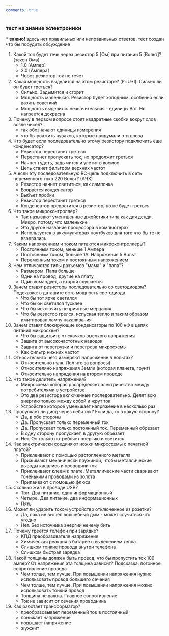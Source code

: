 ```yaml
---
comments: true
---
```


### тест на знание жлектроники
\* **важно!** здесь нет правильных или неправильных ответов. тест создан что бы побудить обсуждение

1. Какой ток будет течь через резистор 5 [Ом] при питании 5 [Вольт]? (закон Ома)
    - 1.0 [Ампер]
    - 2.0 [Ампера]
    - Через резистор ток не течет
2. Какая мощность выделится на этом резисторе? (P=U\*I). Сильно ли он будет греться?
    - Сильно. Задымится и сгорит
    - Мощность маленькая. Резистор будет холодным, особенно если вазять советкий
    - Мощность выделится незначительная - единицы Ват. Но нагреется докрасна
3. Почему в первом вопросе стоят квадратные скобки вокруг слов возле чисел?
    - так обозначают единицы измерения
    - что бы уважить чуваков, которые придумали эти слова
4. Что будет если последовательно этому резистору подключить еще конденсатор?
    - Резистор перестанет греться
    - Перестанет пропускать ток, но продолжит греться
    - Начнет гудеть, задымится и улетит в космос
    - Цепь станет фильтром верхних частот
5. А если эту последовательную RC-цепь подключить в сеть переменного тока 220 Вольт? (АЧХ)
    - Резистор начнет светиться, как лампочка
    - Взорвется конденсатор
    - Выбъет пробки
    - Резистор перестанет греться
    - Конденсатор превратится в резистор, но не будет греться
6. Что такое микроконтроллер?
    - Так называют ументшенные джойстики типа как для денди. Микро, потому что маленькие
    - Это другое название процессора в компьютерах
    - Используется в аккумуляторах ноутбуков для того что бы те не взорвались
7. Каким напряжением и током питаются микроконтроллеры?
    - Постоянным током, меньше 1 Ампера
    - Постоянным током, больше 1А. Напряжение 5 Вольт
    - Переменным током и постоянным напряжением
8. Чем отличаются типы разъемов "мама" и "папа"?
    - Размером. Папа больше
    - Одни на провод, другие на плату
    - Один командует, а второй слушается
9. Зачем ставят резисторы последовательно со светодиодом? Подсказка: в даташите есть мощность светодиода
    - Что бы тот ярче светился
    - Что бы он светился тусклее
    - Что бы исключить неприятные мерцания 
    - Что бы резистор грелся, испуская тепло и таким образом имитировал лампу накаливания
10. Зачем ставят блокирующие конденсаторы по 100 нФ в цепях питания микросхем?
    - Что бы защитьить от скачков высокого напряжения
    - Защита от высокочастотных наводок
    - Защита от перегрузки и перегрева микросхемы
    - Как фильтр нижних частот
11. Относительнго чего измеряют напряжение в вольтах?
    - Относительно нуля. Лол что за вопросы)
    - Относителяно напряжения Земли (которая планета, грунт)
    - Относительно напрядения на втором проводе
12. Что такое делитель напряжения?
    - Микросхема которая распределяет электричество между потребителями в устройстве
    - Это два резистора включенные последовательно. Делят всю энергию только между собой и жрут ток
    - Устройство которое уменьшает напряжение в несколько раз
13. Пропускает ли диод через себя ток? Если да, то в какую сторону?
    - Да, в обе стороны
    - Да. Пропускает только переменный ток
    - Да. Пропускает только постоянный ток. Переменный обрезает
    - В одну сторону пропускает, в другую обрезает
    - Нет. Он только потребляет энергию и светится
14. Как электрически соединяют ножки микросхемы с печатной платой?
    - Приклеивают с помощью растопленного металла
    - Прижимают механически пружиной, чтобы металлические выводы касались и проводили ток
    - Приклеивают клеем к плате. Металлические части сваривают тоненькими проводами из золота
    - Припаивают с помощью флюса
15. Сколько жил в проводе USB?
    - Три. Два питание, один информационный
    - Четыре. Два питание, два информационных
    - Пять
16. Может ли ударить током устройство отключенное из розетки?
    - Да, пока не вышел волшебный дым - может случиться что угодно
    - Нет. Без источника энергии нечему бить
17. Почему греется телефон при зарядке?
    - КПД преобразователя напряжения
    - Химическая реакция в батарее с выделением тепла
    - Слишком тонкие провода внутри телефона
    - Слишком быстрая зарядка
18. Какой толщины должен быть провод, что бы пропустить ток 100 ампер? От напряжения эта толщина зависит? Подсказка: погонное сопротивление провода
    - Чем толще, тем лучше. При повышении напряжения нужно использовать провод большего сечения
    - Чем толще, тем лучше. При повышении напряжения можно использовать тонкий провод
    - Толщина не важна. Главное сопротивление.
    - Ток не зависит от сечения проводника
19. Как работает трансформатор?
    - преобразовывает переменный ток в постоянный
    - понижает напряжение
    - повышает напряжение
    - жужжит
